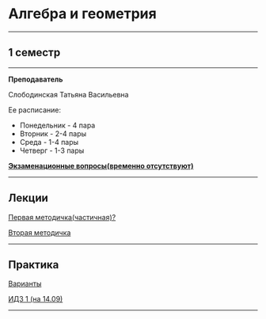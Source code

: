 # Алгебра и геометрия
____________
## 1 семестр
___________
**Преподаватель**

Слободинская Татьяна Васильевна

Ее расписание:

* Понедельник - 4 пара
* Вторник - 2-4 пары
* Среда - 1-4 пары
* Четверг - 1-3 пары

[**Экзаменационные вопросы(временно отсутствуют)**]()
_________
## Лекции
[Первая методичка(частичная)?](https://github.com/Veldorn/SPbGTI/blob/main/Files/Algebra%26Geometry/Методичка%201(частичная).pdf)

[Вторая методичка](https://github.com/Veldorn/SPbGTI/blob/main/Files/Algebra%26Geometry/AlGemMetodichka2.pdf)
_________
## Практика

[Варианты](https://github.com/Veldorn/SPbGTI/blob/main/GroupList.md)

[ИДЗ 1 (на 14.09)](https://github.com/Veldorn/SPbGTI/blob/main/Files/Algebra%26Geometry/ИДЗ%201.pdf)
__________

